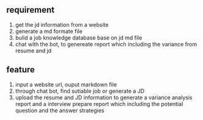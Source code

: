 ## requirement

1. get the jd information from a website
2. generate a md formate file
3. bulid a job knowledge database base on jd md file
4. chat with the bot, to genereate report which including the variance from resume and jd 





## feature

1. input a website url, ouput markdown file
2. through chat bot, find sutiable job or generate a JD
3. upload the resume and JD information to generate a variance analysis report and a interview prepare report which including the potential question and the answer strategies